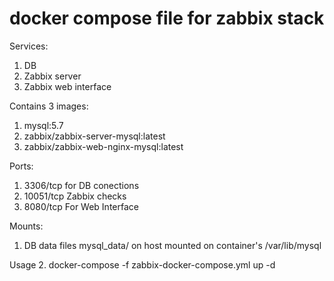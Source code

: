 # docker compose file for zabbix stack

Services:
1. DB
2. Zabbix server
3. Zabbix web interface

Contains 3 images:
1. mysql:5.7
2. zabbix/zabbix-server-mysql:latest
3. zabbix/zabbix-web-nginx-mysql:latest

Ports:
1. 3306/tcp for DB conections
2. 10051/tcp Zabbix checks
3. 8080/tcp For Web Interface

Mounts:
1. DB data files mysql_data/ on host mounted on container's /var/lib/mysql

Usage
2. docker-compose -f zabbix-docker-compose.yml up -d
